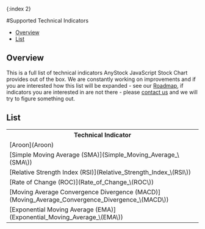 {:index 2}

#Supported Technical Indicators

* [Overview](#overview)
* [List](#List)

## Overview

This is a full list of technical indicators AnyStock JavaScript Stock Chart provides out of the box. We are constantly working on improvements and if you are interested how this list will be expanded - see our [Roadmap](http://www.anychart.com/products/anystock/roadmap/), if indicators you are interested in are not there - please [contact us](http://www.anychart.com/support/) and we will try to figure something out.

## List

<table>
		<tbody>
			<tr>
				<th>Technical Indicator</th>
			</tr>
			<tr>
				<td>[Aroon](Aroon)</td>
			</tr>
			<tr>
				<td>[Simple Moving Average (SMA)](Simple_Moving_Average_\(SMA\))</td>
			</tr>
			<tr>
				<td>[Relative Strength Index (RSI)](Relative_Strength_Index_\(RSI\))</td>
			</tr>
			<tr>
				<td>[Rate of Change (ROC)](Rate_of_Change_\(ROC\))</td>
			</tr>
			<tr>
				<td>[Moving Average Convergence Divergence (MACD)](Moving_Average_Convergence_Divergence_\(MACD\))</td>
			</tr>
			<tr>
				<td>[Exponential Moving Average (EMA)](Exponential_Moving_Average_\(EMA\))</td>
			</tr>			
		</tbody>
</table>
